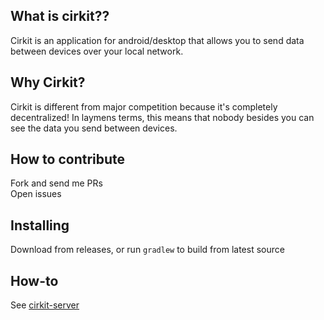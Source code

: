 ## What is cirkit??
Cirkit is an application for android/desktop that allows you to send data between devices over your local network.   

## Why Cirkit?
Cirkit is different from major competition because it's completely decentralized! In laymens terms, this means that nobody besides you can see the data you send between devices.

## How to contribute
Fork and send me PRs  
Open issues

## Installing
Download from releases, or run `gradlew` to build from latest source

## How-to
See [cirkit-server](https://github.com/TheNightmanCodeth/cirkit-server-core)
